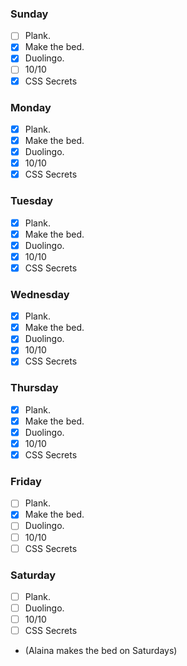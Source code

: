 ### Sunday

- [ ] Plank.
- [x] Make the bed.
- [x] Duolingo.
- [ ] 10/10
- [x] CSS Secrets

### Monday

- [x] Plank.
- [x] Make the bed.
- [x] Duolingo.
- [x] 10/10
- [x] CSS Secrets

### Tuesday

- [x] Plank.
- [x] Make the bed.
- [x] Duolingo.
- [x] 10/10
- [x] CSS Secrets

### Wednesday

- [x] Plank.
- [x] Make the bed.
- [x] Duolingo.
- [x] 10/10
- [x] CSS Secrets

### Thursday

- [x] Plank.
- [x] Make the bed.
- [x] Duolingo.
- [x] 10/10
- [x] CSS Secrets

### Friday

- [ ] Plank.
- [x] Make the bed.
- [ ] Duolingo.
- [ ] 10/10
- [ ] CSS Secrets

### Saturday

- [ ] Plank.
- [ ] Duolingo.
- [ ] 10/10
- [ ] CSS Secrets
- (Alaina makes the bed on Saturdays)